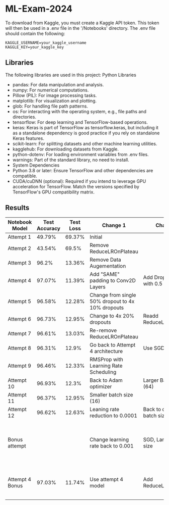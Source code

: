 # ML-Exam-2024
 
To download from Kaggle, you must create a Kaggle API token. This token will then be used in a .env file in the '/Notebooks'  directory. The .env file should contain the following:
```
KAGGLE_USERNAME=your_kaggle_username
KAGGLE_KEY=your_kaggle_key
```


## Libraries
The following libraries are used in this project:
Python Libraries
- pandas: For data manipulation and analysis.
- numpy: For numerical computations.
- Pillow (PIL): For image processing tasks.
- matplotlib: For visualization and plotting.
- glob: For handling file path patterns.
- os: For interacting with the operating system, e.g., file paths and directories.
- tensorflow: For deep learning and TensorFlow-based operations.
- keras: Keras is part of TensorFlow as tensorflow.keras, but including it as a standalone dependency is good practice if you rely on standalone Keras features.
- scikit-learn: For splitting datasets and other machine learning utilities.
- kagglehub: For downloading datasets from Kaggle.
- python-dotenv: For loading environment variables from .env files.
- warnings: Part of the standard library, no need to install.
- System Dependencies
- Python 3.8 or later: Ensure TensorFlow and other dependencies are compatible.
- CUDA/cuDNN (optional): Required if you intend to leverage GPU acceleration for TensorFlow. Match the versions specified by TensorFlow's GPU compatibility matrix.



## Results

| Notebook Model  | Test Accuracy | Test Loss | Change 1                                          | Change 2                         | Other Changes                | Notes                                                                                                                   |
| --------------- | ------------- | --------- | ------------------------------------------------- | -------------------------------- | ---------------------------- | ----------------------------------------------------------------------------------------------------------------------- |
| Attempt 1       | 49.79%        | 69.37%    | Initial                                           |                                  |                              |                                                                                                                         |
| Attempt 2       | 43.54%        | 69.5%     | Remove ReduceLROnPlateau                          |                                  |                              |                                                                                                                         |
| Attempt 3       | 96.2%         | 13.36%    | Remove Data Augementation                         |                                  |                              |                                                                                                                         |
| Attempt 4       | 97.07%        | 11.39%    | Add "SAME" padding to Conv2D Layers               | Add Dropout Layer with 0.5 value |                              | Was unable to reach extactly 97% when running again                                                                     |
| Attempt 5       | 96.58%        | 12.28%    | Change from single 50% dropout to 4x 10% dropouts |                                  |                              |                                                                                                                         |
| Attempt 6       | 96.73%        | 12.95%    | Change to 4x 20% dropouts                         | Readd ReduceLROnPlateau          |                              |                                                                                                                         |
| Attempt 7       | 96.61%        | 13.03%    | Re-remove ReduceLROnPlateau                       |                                  |                              |                                                                                                                         |
| Attempt 8       | 96.31%        | 12.9%     | Go back to Attempt 4 architecture                 | Use SGD optimizer                |                              | Ran for 26m instead of ~9m                                                                                              |
| Attempt 9       | 96.46%        | 12.33%    | RMSProp with Learning Rate Scheduling             |                                  |                              |                                                                                                                         |
| Attempt 10      | 96.93%        | 12.3%     | Back to Adam optimizer                            | Larger Batch size (64)           |                              |                                                                                                                         |
| Attempt 11      | 96.37%        | 12.95%    | Smaller batch size (16)                           |                                  |                              |                                                                                                                         |
| Attempt 12      | 96.62%        | 12.63%    | Leaning rate reduction to 0.0001                  | Back to default batch size (32)  |                              |                                                                                                                         |
| Bonus attempt   |               |           | Change learning rate back to 0.001                | SGD, Large Batch size            | ML Compulsory 1 architecture | Inspecting if SGD performs better with multiple samller dropouts. Cancelled due visibly bad performance during training |
| Attempt 4 Bonus | 97.03%        | 11.74%    | Use attempt 4 model                               | Add ReduceLROnPlateau            |                              | Done due to visible decrease when disabling ReduceLROnPlateau for other models                                          |